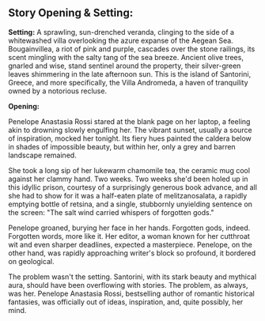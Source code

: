 ## Story Opening & Setting:

**Setting:** A sprawling, sun-drenched veranda, clinging to the side of a whitewashed villa overlooking the azure expanse of the Aegean Sea. Bougainvillea, a riot of pink and purple, cascades over the stone railings, its scent mingling with the salty tang of the sea breeze. Ancient olive trees, gnarled and wise, stand sentinel around the property, their silver-green leaves shimmering in the late afternoon sun. This is the island of Santorini, Greece, and more specifically, the Villa Andromeda, a haven of tranquility owned by a notorious recluse.

**Opening:**

Penelope Anastasia Rossi stared at the blank page on her laptop, a feeling akin to drowning slowly engulfing her. The vibrant sunset, usually a source of inspiration, mocked her tonight. Its fiery hues painted the caldera below in shades of impossible beauty, but within her, only a grey and barren landscape remained.

She took a long sip of her lukewarm chamomile tea, the ceramic mug cool against her clammy hand. Two weeks. Two weeks she'd been holed up in this idyllic prison, courtesy of a surprisingly generous book advance, and all she had to show for it was a half-eaten plate of melitzanosalata, a rapidly emptying bottle of retsina, and a single, stubbornly unyielding sentence on the screen: "The salt wind carried whispers of forgotten gods."

Penelope groaned, burying her face in her hands. Forgotten gods, indeed. Forgotten words, more like it. Her editor, a woman known for her cutthroat wit and even sharper deadlines, expected a masterpiece. Penelope, on the other hand, was rapidly approaching writer's block so profound, it bordered on geological.

The problem wasn't the setting. Santorini, with its stark beauty and mythical aura, should have been overflowing with stories. The problem, as always, was her. Penelope Anastasia Rossi, bestselling author of romantic historical fantasies, was officially out of ideas, inspiration, and, quite possibly, her mind.
